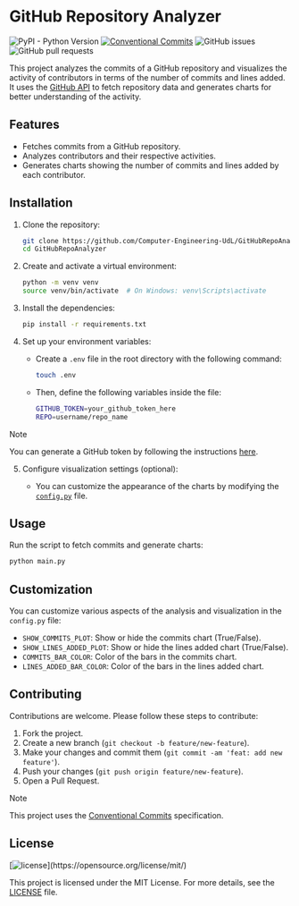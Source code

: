 # GitHub Repository Analyzer
![PyPI - Python Version](https://img.shields.io/pypi/pyversions/django?style=plastic)
[![Conventional Commits](https://img.shields.io/badge/Conventional%20Commits-1.0.0-%23FE5196?logo=conventionalcommits&logoColor=white)](https://conventionalcommits.org)
![GitHub issues](https://img.shields.io/github/issues/Aniol0012/GitHubRepoAnalyzer?style=plastic&color=yellow)
![GitHub pull requests](https://img.shields.io/github/issues-pr/Aniol0012/GitHubRepoAnalyzer?style=plastic&color=pink)


This project analyzes the commits of a GitHub repository and visualizes the activity of contributors in terms of the number of commits and lines added. It uses the [GitHub API](https://docs.github.com/en/rest) to fetch repository data and generates charts for better understanding of the activity.

## Features

- Fetches commits from a GitHub repository.
- Analyzes contributors and their respective activities.
- Generates charts showing the number of commits and lines added by each contributor.


## Installation

1. Clone the repository:
    ```bash
    git clone https://github.com/Computer-Engineering-UdL/GitHubRepoAnalyzer.git
    cd GitHubRepoAnalyzer
    ```

2. Create and activate a virtual environment:

    ```bash
    python -m venv venv
    source venv/bin/activate  # On Windows: venv\Scripts\activate
    ```

3. Install the dependencies:
    
    ```bash
    pip install -r requirements.txt
    ```

4. Set up your environment variables:

    - Create a `.env` file in the root directory with the following command:
        ```bash
        touch .env
        ```
    - Then, define the following variables inside the file:
        ```bash
        GITHUB_TOKEN=your_github_token_here
        REPO=username/repo_name
        ```

> [!NOTE]
> You can generate a GitHub token by following the instructions [here](https://docs.github.com/en/github/authenticating-to-github/keeping-your-account-and-data-secure/creating-a-personal-access-token).

5. Configure visualization settings (optional):

    - You can customize the appearance of the charts by modifying the [`config.py`](config.py) file.

## Usage

Run the script to fetch commits and generate charts:

```bash
python main.py
```


## Customization

You can customize various aspects of the analysis and visualization in the `config.py` file:

- `SHOW_COMMITS_PLOT`: Show or hide the commits chart (True/False).
- `SHOW_LINES_ADDED_PLOT`: Show or hide the lines added chart (True/False).
- `COMMITS_BAR_COLOR`: Color of the bars in the commits chart.
- `LINES_ADDED_BAR_COLOR`: Color of the bars in the lines added chart.

## Contributing

Contributions are welcome. Please follow these steps to contribute:

1. Fork the project.
2. Create a new branch (`git checkout -b feature/new-feature`).
3. Make your changes and commit them (`git commit -am 'feat: add new feature'`).
4. Push your changes (`git push origin feature/new-feature`).
5. Open a Pull Request.

> [!NOTE]
> This project uses the [Conventional Commits](https://www.conventionalcommits.org/en/v1.0.0/) specification.


## License
[![license](https://img.shields.io/github/license/mashape/apistatus.svg?)](https://opensource.org/license/mit/)


This project is licensed under the MIT License. For more details, see the [LICENSE](LICENSE) file.


